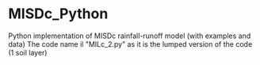 # MISDc_Python
Python implementation of MISDc rainfall-runoff model (with examples and data)
The code name il "MILc_2.py" as it is the lumped version of the code (1 soil layer)
